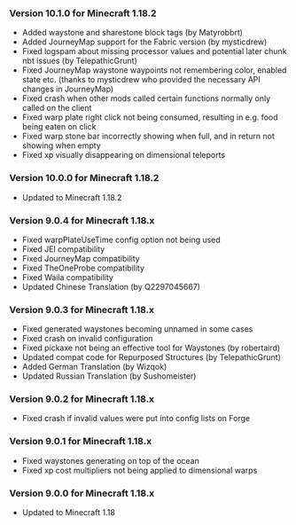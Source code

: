 ### Version 10.1.0 for Minecraft 1.18.2

- Added waystone and sharestone block tags (by Matyrobbrt)
- Added JourneyMap support for the Fabric version (by mysticdrew)
- Fixed logspam about missing processor values and potential later chunk nbt issues (by TelepathicGrunt)
- Fixed JourneyMap waystone waypoints not remembering color, enabled state etc. (thanks to mysticdrew who provided the necessary API changes in JourneyMap)
- Fixed crash when other mods called certain functions normally only called on the client
- Fixed warp plate right click not being consumed, resulting in e.g. food being eaten on click
- Fixed warp stone bar incorrectly showing when full, and in return not showing when empty 
- Fixed xp visually disappearing on dimensional teleports

### Version 10.0.0 for Minecraft 1.18.2

- Updated to Minecraft 1.18.2

### Version 9.0.4 for Minecraft 1.18.x

- Fixed warpPlateUseTime config option not being used
- Fixed JEI compatibility
- Fixed JourneyMap compatibility
- Fixed TheOneProbe compatibility
- Fixed Waila compatibility
- Updated Chinese Translation (by Q2297045667)

### Version 9.0.3 for Minecraft 1.18.x

- Fixed generated waystones becoming unnamed  in some cases
- Fixed crash on invalid configuration
- Fixed pickaxe not being an effective tool for Waystones (by robertaird)
- Updated compat code for Repurposed Structures (by TelepathicGrunt)
- Added German Translation (by Wizqok)
- Updated Russian Translation (by Sushomeister)

### Version 9.0.2 for Minecraft 1.18.x

- Fixed crash if invalid values were put into config lists on Forge

### Version 9.0.1 for Minecraft 1.18.x

- Fixed waystones generating on top of the ocean
- Fixed xp cost multipliers not being applied to dimensional warps

### Version 9.0.0 for Minecraft 1.18.x

- Updated to Minecraft 1.18